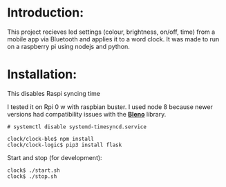 # Introduction:

This project recieves led settings (colour, brightness, on/off, time) from a mobile app via Bluetooth and applies it to a word clock. It was made to run on a raspberry pi using nodejs and python.

# Installation:

This disables Raspi syncing time

I tested it on Rpi 0 w with raspbian buster. I used node 8 because newer versions had compatibility issues with the **[Bleno](https://github.com/noble/bleno)** library.

```
# systemctl disable systemd-timesyncd.service
```

```
clock/clock-ble$ npm install
clock/clock-logic$ pip3 install flask
```

Start and stop (for development):

```
clock$ ./start.sh
clock$ ./stop.sh
```

